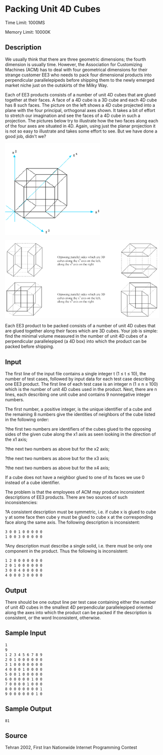 # Packing Unit 4D Cubes

Time Limit: 1000MS

Memory Limit: 10000K


## Description

We usually think that there are three geometric dimensions; the fourth dimension is usually time. However, the Association for Customizing Machines (ACM) has to deal with four geometrical dimensions for their strange customer EE3 who needs to pack four dimensional products into perpendicular parallelepipeds before shipping them to the newly emerged market niche just on the outskirts of the Milky Way.

Each of EE3 products consists of a number of unit 4D cubes that are glued together at their faces. A face of a 4D cube is a 3D cube and each 4D cube has 8 such faces. The picture on the left shows a 4D cube projected into a plane with the four principal, orthogonal axes shown. It takes a bit of effort to stretch our imagination and see the faces of a 4D cube in such a projection. The pictures below try to illustrate how the two faces along each of the four axes are situated in 4D. Again, using just the planar projection it is not so easy to illustrate and takes some effort to see. But we have done a good job, didn't we?

![](1.gif)

![](2.gif)

Each EE3 product to be packed consists of a number of unit 4D cubes that are glued together along their faces which are 3D cubes. Your job is simple: find the minimal volume measured in the number of unit 4D cubes of a perpendicular parallelepiped (a 4D box) into which the product can be packed before shipping.


## Input

The first line of the input file contains a single integer t (1 ≤ t ≤ 10), the number of test cases, followed by input data for each test case describing one EE3 product. The first line of each test case is an integer n (1 ≤ n ≤ 100) which is the number of unit 4D cubes used in the product. Next, there are n lines, each describing one unit cube and contains 9 nonnegative integer numbers.

The first number, a positive integer, is the unique identifier of a cube and the remaining 8 numbers give the identities of neighbors of the cube listed in the following order:

?the first two numbers are identifiers of the cubes glued to the opposing sides of the given cube along the x1 axis as seen looking in the direction of the x1 axis;

?the next two numbers as above but for the x2 axis;

?the next two numbers as above but for the x3 axis;

?the next two numbers as above but for the x4 axis;

If a cube does not have a neighbor glued to one of its faces we use 0 instead of a cube identifier.

The problem is that the employees of ACM may produce inconsistent descriptions of EE3 products. There are two sources of such inconsistencies:

?A consistent description must be symmetric, i.e. if cube x is glued to cube y at some face then cube y must be glued to cube x at the corresponding face along the same axis. The following description is inconsistent:

```
3 0 0 1 0 0 0 0 0
1 0 0 3 0 0 0 0 0
```

?Any description must describe a single solid, i.e. there must be only one component in the product. Thus the following is inconsistent:

```
1 2 0 0 0 0 0 0 0
2 0 1 0 0 0 0 0 0
3 0 0 4 0 0 0 0 0
4 0 0 0 3 0 0 0 0
```


## Output

There should be one output line per test case containing either the number of unit 4D cubes in the smallest 4D perpendicular parallelepiped oriented along the axes into which the product can be packed if the description is consistent, or the word Inconsistent, otherwise.


## Sample Input

```
1
9
1 2 3 4 5 6 7 8 9
2 0 1 0 0 0 0 0 0
3 1 0 0 0 0 0 0 0
4 0 0 0 1 0 0 0 0
5 0 0 1 0 0 0 0 0
6 0 0 0 0 0 1 0 0
7 0 0 0 0 1 0 0 0
8 0 0 0 0 0 0 0 1
9 0 0 0 0 0 0 1 0
```


## Sample Output

```
81
```


## Source

Tehran 2002, First Iran Nationwide Internet Programming Contest
